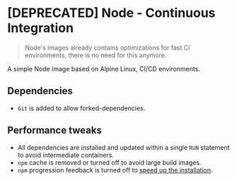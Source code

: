 # [DEPRECATED] Node - Continuous Integration

> Node's images already contains optimizations for fast CI environments, there is no need for this anymore.

A simple Node image based on Alpine Linux, CI/CD environments.

## Dependencies

- `Git` is added to allow forked-dependencies.

## Performance tweaks

- All dependencies are installed and updated within a single `RUN` statement to avoid intermediate containers.
- `npm` cache is removed or turned off to avoid large build images.
- `npm` progression feedback is turned off to [speed up the installation](https://gist.github.com/GavinJoyce/4f81d0bf879dad6b203e).
